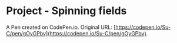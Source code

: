 # Project - Spinning fields

A Pen created on CodePen.io. Original URL: [https://codepen.io/Su-C/pen/gOyGPbv](https://codepen.io/Su-C/pen/gOyGPbv).

